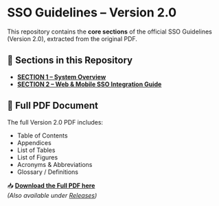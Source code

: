 # SSO Guidelines – Version 2.0

This repository contains the **core sections** of the official SSO Guidelines (Version 2.0), extracted from the original PDF.

## 📂 Sections in this Repository
- **[SECTION 1 – System Overview](./SECTION%201%20SYSTEM%20OVERVIEW)**
- **[SECTION 2 – Web & Mobile SSO Integration Guide](./SECTION%202%20WEB%20&%20MOBILE%20SSO%20INTEGRATION%20GUIDE)**

## 📄 Full PDF Document
The full Version 2.0 PDF includes:
- Table of Contents
- Appendices
- List of Tables
- List of Figures
- Acronyms & Abbreviations
- Glossary / Definitions

📥 **[Download the Full PDF here]([https://github.com/IdayuIsmail/SSO-Guides/releases/download/v2.0/PP24176-MyDigitalID_2.0_SSO_Integration_Guideline_Document_v2.0_signed.pdf](https://github.com/user-attachments/files/21750038/PP24176-MyDigitalID_2.0_SSO_Integration_Guideline_Document_v2.0_signed.pdf))**  
*(Also available under [Releases](https://github.com/IdayuIsmail/SSO-Guides/releases))*  
